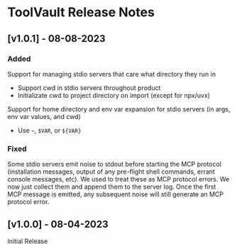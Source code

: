 # ToolVault Release Notes

## [v1.0.1] - 08-08-2023

### Added

Support for managing stdio servers that care what directory they run in
- Support cwd in stdio servers throughout product
- Initializate cwd to project directory on import (except for npx/uvx)

Support for home directory and env var expansion for stdio servers (in args, env var values, and cwd)
- Use `~`, `$VAR`, or `${VAR}`

### Fixed

Some stdio servers emit noise to stdout before starting the MCP protocol (installation messages, output
of any pre-flight shell commands, errant console messages, etc).  We used to treat these as MCP protocol
errors.  We now just collect them and append them to the server log.  Once the first MCP message is emitted,
any subsequent noise will still generate an MCP protocol error.

## [v1.0.0] - 08-04-2023

Initial Release